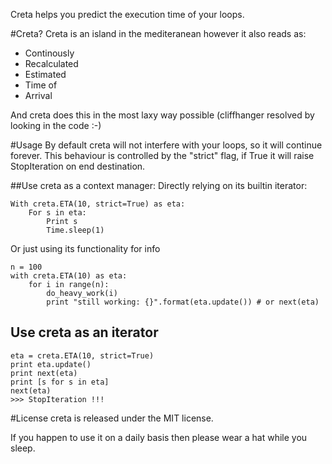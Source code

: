 Creta helps you predict the execution time of your loops.

#Creta?
Creta is an island in the mediteranean however it also reads as:

* Continously
* Recalculated
* Estimated
* Time of
* Arrival

And creta does this in the most laxy way possible (cliffhanger resolved by looking in the code :-)

#Usage
By default creta will not interfere with your loops, so it will continue forever. 
This behaviour is controlled by the "strict" flag, if True it will raise StopIteration on end destination.

##Use creta as a context manager:
Directly relying on its builtin iterator:

    With creta.ETA(10, strict=True) as eta:
        For s in eta:
            Print s
            Time.sleep(1)

Or just using its functionality for info
    
    n = 100
    with creta.ETA(10) as eta:
        for i in range(n):
            do_heavy_work(i)
            print "still working: {}".format(eta.update()) # or next(eta)

## Use creta as an iterator

    eta = creta.ETA(10, strict=True)
    print eta.update()
    print next(eta)
    print [s for s in eta]
    next(eta) 
    >>> StopIteration !!!
    
#License
creta is released under the MIT license.

If you happen to use it on a daily basis then please wear a hat while you sleep.

